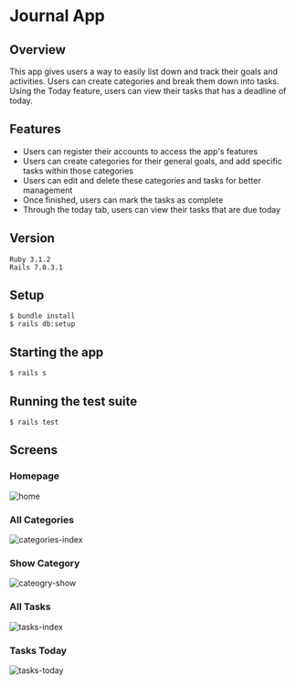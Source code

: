 # Journal App

## Overview
This app gives users a way to easily list down and track their goals and activities. Users can create categories and break them down into tasks. Using the Today feature, users can view their tasks that has a deadline of today.

## Features
* Users can register their accounts to access the app's features
* Users can create categories for their general goals, and add specific tasks within those categories
* Users can edit and delete these categories and tasks for better management
* Once finished, users can mark the tasks as complete
* Through the today tab, users can view their tasks that are due today

## Version
```
Ruby 3.1.2
Rails 7.0.3.1
```

## Setup
```
$ bundle install
$ rails db:setup
```

## Starting the app
```
$ rails s
```

## Running the test suite
```
$ rails test
```

## Screens
### Homepage
![home](https://user-images.githubusercontent.com/100396329/196854994-6fcc5ebc-5d39-420e-90bd-2b65e05eb5da.jpg)

### All Categories
![categories-index](https://user-images.githubusercontent.com/100396329/196855063-01f26d14-7594-4594-9ec6-1718dbd5ec92.jpg)

### Show Category
![cateogry-show](https://user-images.githubusercontent.com/100396329/196855101-9b8ae856-e29d-4eca-87b1-1909943a2267.jpg)

### All Tasks
![tasks-index](https://user-images.githubusercontent.com/100396329/196855138-4931e8c8-24b1-4966-9a67-c2915b79501d.jpg)

### Tasks Today
![tasks-today](https://user-images.githubusercontent.com/100396329/196855164-9ba14711-f750-4aa3-b2fa-9792255dfc71.jpg)
